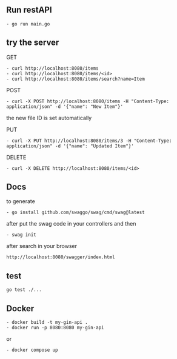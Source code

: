 ## Run restAPI
```
- go run main.go
```
## try the server
GET
```
- curl http://localhost:8080/items
- curl http://localhost:8080/items/<id>
- curl http://localhost:8080/items/search?name=Item
```
POST
```
- curl -X POST http://localhost:8080/items -H "Content-Type: application/json" -d '{"name": "New Item"}'
```
the new file ID is set automatically

PUT
```
- curl -X PUT http://localhost:8080/items/3 -H "Content-Type: application/json" -d '{"name": "Updated Item"}'
```
DELETE
```
- curl -X DELETE http://localhost:8080/items/<id>
```

## Docs
to generate
```
- go install github.com/swaggo/swag/cmd/swag@latest
```
after put the swag code in your controllers and then
```
- swag init
```

after search in your browser
```
http://localhost:8080/swagger/index.html
```

## test

```
go test ./...
```

## Docker

```
- docker build -t my-gin-api .
- docker run -p 8080:8080 my-gin-api
```
or

```
- docker compose up
```
